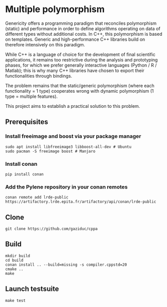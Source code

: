# Multiple polymorphism

Genericity offers a programming paradigm that reconciles polymorphism (static) and performance in order to define algorithms operating on data of different types without additional costs. In C++, this polymorphism is based on templates. Generic and high-performance C++ libraries build on therefore intensively on this paradigm.

While C++ is a language of choice for the development of final scientific applications, it remains too restrictive during the analysis and prototyping phases, for which we prefer generally interactive languages (Python / R / Matlab); this is why many C++ libraries have chosen to export their functionalities through bindings.

The problem remains that the static/generic polymorphism (where each functionality = 1 type) cooperates
wrong with dynamic polymorphism (1 type = multiple features).

This project aims to establish a practical solution to this problem.

## Prerequisites

### Install freeimage and boost via your package manager

```
sudo apt install libfreeimage3 libboost-all-dev # Ubuntu
sudo pacman -S freeimage boost # Manjaro
```

### Install conan

```
pip install conan
```

### Add the Pylene repository in your conan remotes

```
conan remote add lrde-public https://artifactory.lrde.epita.fr/artifactory/api/conan/lrde-public
```

## Clone

```
git clone https://github.com/gaziduc/cppa
```

## Build

```
mkdir build
cd build
conan install .. --build=missing -s compiler.cppstd=20
cmake ..
make
```

## Launch testsuite

```
make test
```
